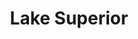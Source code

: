 ---
title: "Lake Superior"
hashtag: lake-superior
borders:
  - Canada
  - Duluth
  - Michigan
  - Minnesota
  - Wisconsin
near:
  - Lake Michigan
tags:
  - lake
  - North America
---
